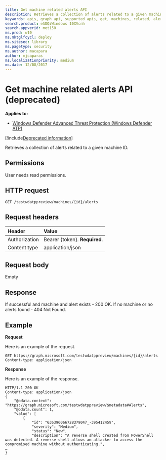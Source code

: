 ```yaml
---
title: Get machine related alerts API
description: Retrieves a collection of alerts related to a given machine ID.
keywords: apis, graph api, supported apis, get, machines, related, alerts
search.product: eADQiWindows 10XVcnh
search.appverid: met150
ms.prod: w10
ms.mktglfcycl: deploy
ms.sitesec: library
ms.pagetype: security
ms.author: macapara
author: mjcaparas
ms.localizationpriority: medium
ms.date: 12/08/2017
---
```


# Get machine related alerts  API (deprecated)

**Applies to:**

- [Windows Defender Advanced Threat Protection (Windows Defender ATP)](https://wincom.blob.core.windows.net/documents/Windows10_Commercial_Comparison.pdf)

[!include[Deprecated information](deprecate.md)]

Retrieves a collection of alerts related to a given machine ID.

## Permissions
User needs read permissions.

## HTTP request
```
GET /testwdatppreview/machines/{id}/alerts
```

## Request headers

Header | Value 
:---|:---
Authorization | Bearer {token}. **Required**.
Content type | application/json


## Request body
Empty

## Response
If successful and machine and alert exists - 200 OK.
If no machine or no alerts found - 404 Not Found.


## Example

**Request**

Here is an example of the request.

```
GET https://graph.microsoft.com/testwdatppreview/machines/{id}/alerts
Content-type: application/json
```

**Response**

Here is an example of the response.


```
HTTP/1.1 200 OK
Content-type: application/json
{
    "@odata.context": "https://graph.microsoft.com/testwdatppreview/$metadata#Alerts",
    "@odata.count": 1,
    "value": [
        {
            "id": "636396066728379047_-395412459",
            "severity": "Medium",
            "status": "New",
            "description": "A reverse shell created from PowerShell was detected. A reverse shell allows an attacker to access the compromised machine without authenticating.",
…
}
```
